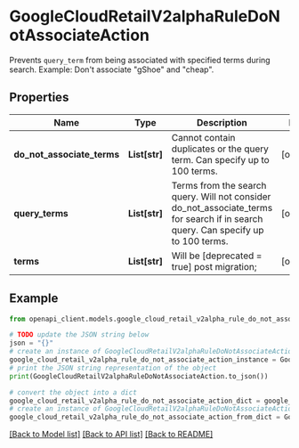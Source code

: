 # GoogleCloudRetailV2alphaRuleDoNotAssociateAction

Prevents `query_term` from being associated with specified terms during search. Example: Don't associate \"gShoe\" and \"cheap\".

## Properties

Name | Type | Description | Notes
------------ | ------------- | ------------- | -------------
**do_not_associate_terms** | **List[str]** | Cannot contain duplicates or the query term. Can specify up to 100 terms. | [optional] 
**query_terms** | **List[str]** | Terms from the search query. Will not consider do_not_associate_terms for search if in search query. Can specify up to 100 terms. | [optional] 
**terms** | **List[str]** | Will be [deprecated &#x3D; true] post migration; | [optional] 

## Example

```python
from openapi_client.models.google_cloud_retail_v2alpha_rule_do_not_associate_action import GoogleCloudRetailV2alphaRuleDoNotAssociateAction

# TODO update the JSON string below
json = "{}"
# create an instance of GoogleCloudRetailV2alphaRuleDoNotAssociateAction from a JSON string
google_cloud_retail_v2alpha_rule_do_not_associate_action_instance = GoogleCloudRetailV2alphaRuleDoNotAssociateAction.from_json(json)
# print the JSON string representation of the object
print(GoogleCloudRetailV2alphaRuleDoNotAssociateAction.to_json())

# convert the object into a dict
google_cloud_retail_v2alpha_rule_do_not_associate_action_dict = google_cloud_retail_v2alpha_rule_do_not_associate_action_instance.to_dict()
# create an instance of GoogleCloudRetailV2alphaRuleDoNotAssociateAction from a dict
google_cloud_retail_v2alpha_rule_do_not_associate_action_from_dict = GoogleCloudRetailV2alphaRuleDoNotAssociateAction.from_dict(google_cloud_retail_v2alpha_rule_do_not_associate_action_dict)
```
[[Back to Model list]](../README.md#documentation-for-models) [[Back to API list]](../README.md#documentation-for-api-endpoints) [[Back to README]](../README.md)


